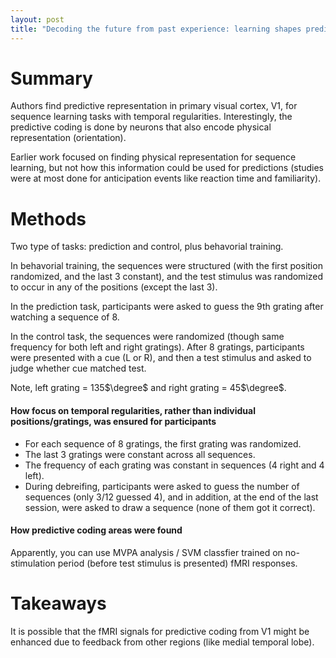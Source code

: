 ```yaml
---
layout: post
title: "Decoding the future from past experience: learning shapes predictions in early visual cortex"
---
```


# Summary

Authors find predictive representation in primary visual cortex, V1, for sequence learning tasks with temporal regularities. Interestingly, the predictive coding is done by neurons that also encode physical representation (orientation).

Earlier work focused on finding physical representation for sequence learning, but not how this information could be used for predictions (studies were at most done for anticipation events like reaction time and familiarity). 

# Methods

Two type of tasks: prediction and control, plus behavorial training.

In behavorial training, the sequences were structured (with the first position randomized, and the last 3 constant), and the test stimulus was randomized to occur in any of the positions (except the last 3).

In the prediction task, participants were asked to guess the 9th grating after watching a sequence of 8.

In the control task, the sequences were randomized (though same frequency for both left and right gratings). After 8 gratings, participants were presented with a cue (L or R), and then a test stimulus and asked to judge whether cue matched test.

Note, left grating = 135$\degree$ and right grating = 45$\degree$.

#### How focus on temporal regularities, rather than individual positions/gratings, was ensured for participants

- For each sequence of 8 gratings, the first grating was randomized.
- The last 3 gratings were constant across all sequences.
- The frequency of each grating was constant in sequences (4 right and 4 left).
- During debreifing, participants were asked to guess the number of sequences (only 3/12 guessed 4), and in addition, at the end of the last session, were asked to draw a sequence (none of them got it correct).

#### How predictive coding areas were found

Apparently, you can use MVPA analysis / SVM classfier trained on no-stimulation period (before test stimulus is presented) fMRI responses.


# Takeaways

It is possible that the fMRI signals for predictive coding from V1 might be enhanced due to feedback from other regions (like medial temporal lobe).